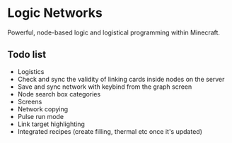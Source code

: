 # Logic Networks

Powerful, node-based logic and logistical programming within Minecraft.

## Todo list
- Logistics
- Check and sync the validity of linking cards inside nodes on the server
- Save and sync network with keybind from the graph screen
- Node search box categories
- Screens
- Network copying
- Pulse run mode
- Link target highlighting
- Integrated recipes (create filling, thermal etc once it's updated)
